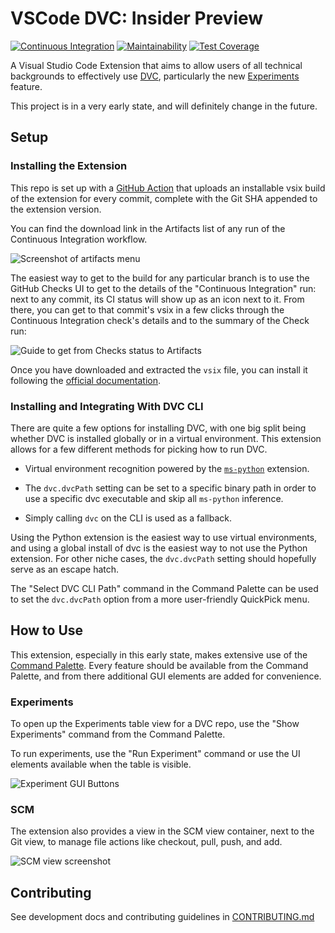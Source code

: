 # VSCode DVC: Insider Preview

[![Continuous Integration](https://github.com/iterative/vscode-dvc/actions/workflows/build.yml/badge.svg)](https://github.com/iterative/vscode-dvc/actions/workflows/build.yml)
[![Maintainability](https://api.codeclimate.com/v1/badges/fb243c31ea059c0038b2/maintainability)](https://codeclimate.com/repos/608b5886f52398018b00264c/maintainability)
[![Test Coverage](https://api.codeclimate.com/v1/badges/fb243c31ea059c0038b2/test_coverage)](https://codeclimate.com/repos/608b5886f52398018b00264c/test_coverage)

A Visual Studio Code Extension that aims to allow users of all technical
backgrounds to effectively use [DVC](https://dvc.org/), particularly the new
[Experiments](https://dvc.org/doc/start/experiments) feature.

This project is in a very early state, and will definitely change in the future.

## Setup

### Installing the Extension

This repo is set up with a
[GitHub Action](https://github.com/iterative/vscode-dvc/actions) that uploads an
installable vsix build of the extension for every commit, complete with the Git
SHA appended to the extension version.

You can find the download link in the Artifacts list of any run of the
Continuous Integration workflow.

![Screenshot of artifacts menu](https://user-images.githubusercontent.com/9111807/118053924-64d0e000-b353-11eb-8d3d-7e202d741f54.png)

The easiest way to get to the build for any particular branch is to use the
GitHub Checks UI to get to the details of the "Continuous Integration" run: next
to any commit, its CI status will show up as an icon next to it. From there, you
can get to that commit's vsix in a few clicks through the Continuous Integration
check's details and to the summary of the Check run:

![Guide to get from Checks status to Artifacts](https://user-images.githubusercontent.com/9111807/118057990-19bacb00-b35b-11eb-9030-558e802668f1.png)

Once you have downloaded and extracted the `vsix` file, you can install it following the [official documentation](https://code.visualstudio.com/docs/editor/extension-marketplace#_install-from-a-vsix).

### Installing and Integrating With DVC CLI

There are quite a few options for installing DVC, with one big split being
whether DVC is installed globally or in a virtual environment. This extension
allows for a few different methods for picking how to run DVC.

- Virtual environment recognition powered by the
  [`ms-python`](https://marketplace.visualstudio.com/items?itemName=ms-python.python)
  extension.

- The `dvc.dvcPath` setting can be set to a specific binary path in order to use
  a specific dvc executable and skip all `ms-python` inference.

- Simply calling `dvc` on the CLI is used as a fallback.

Using the Python extension is the easiest way to use virtual environments, and
using a global install of dvc is the easiest way to not use the Python
extension. For other niche cases, the `dvc.dvcPath` setting should hopefully
serve as an escape hatch.

The "Select DVC CLI Path" command in the Command Palette can be used to set the
`dvc.dvcPath` option from a more user-friendly QuickPick menu.

## How to Use

This extension, especially in this early state, makes extensive use of the
[Command Palette](https://code.visualstudio.com/docs/getstarted/userinterface#_command-palette).
Every feature should be available from the Command Palette, and from there
additional GUI elements are added for convenience.

### Experiments

To open up the Experiments table view for a DVC repo, use the "Show Experiments"
command from the Command Palette.

To run experiments, use the "Run Experiment" command or use the UI elements
available when the table is visible.

![Experiment GUI Buttons](https://user-images.githubusercontent.com/9111807/118054967-40760300-b355-11eb-8ee6-38a344bdaced.png)

### SCM

The extension also provides a view in the SCM view container, next to the Git
view, to manage file actions like checkout, pull, push, and add.

![SCM view screenshot](https://user-images.githubusercontent.com/9111807/118057076-19b9cb80-b359-11eb-91bc-9c73a85a83a8.png)

## Contributing

See development docs and contributing guidelines in
[CONTRIBUTING.md](CONTRIBUTING.md)
